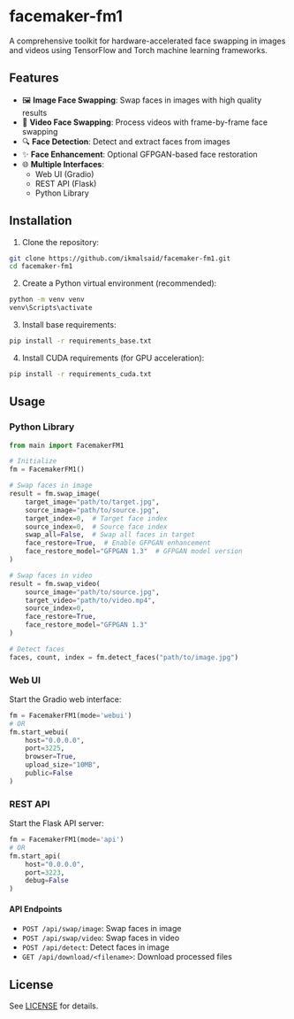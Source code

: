 # facemaker-fm1

A comprehensive toolkit for hardware-accelerated face swapping in images and videos using TensorFlow and Torch machine learning frameworks.

## Features

- 🖼️ **Image Face Swapping**: Swap faces in images with high quality results
- 🎥 **Video Face Swapping**: Process videos with frame-by-frame face swapping
- 🔍 **Face Detection**: Detect and extract faces from images
- ✨ **Face Enhancement**: Optional GFPGAN-based face restoration
- 🌐 **Multiple Interfaces**:
  - Web UI (Gradio)
  - REST API (Flask)
  - Python Library

## Installation

1. Clone the repository:
```bash
git clone https://github.com/ikmalsaid/facemaker-fm1.git
cd facemaker-fm1
```

2. Create a Python virtual environment (recommended):
```bash
python -m venv venv
venv\Scripts\activate
```

3. Install base requirements:
```bash
pip install -r requirements_base.txt
```

4. Install CUDA requirements (for GPU acceleration):
```bash
pip install -r requirements_cuda.txt
```

## Usage

### Python Library

```python
from main import FacemakerFM1

# Initialize
fm = FacemakerFM1()

# Swap faces in image
result = fm.swap_image(
    target_image="path/to/target.jpg",
    source_image="path/to/source.jpg",
    target_index=0,  # Target face index
    source_index=0,  # Source face index
    swap_all=False,  # Swap all faces in target
    face_restore=True,  # Enable GFPGAN enhancement
    face_restore_model="GFPGAN 1.3"  # GFPGAN model version
)

# Swap faces in video
result = fm.swap_video(
    source_image="path/to/source.jpg",
    target_video="path/to/video.mp4",
    source_index=0,
    face_restore=True,
    face_restore_model="GFPGAN 1.3"
)

# Detect faces
faces, count, index = fm.detect_faces("path/to/image.jpg")
```

### Web UI

Start the Gradio web interface:

```python
fm = FacemakerFM1(mode='webui')
# OR
fm.start_webui(
    host="0.0.0.0",
    port=3225,
    browser=True,
    upload_size="10MB",
    public=False
)
```

### REST API

Start the Flask API server:

```python
fm = FacemakerFM1(mode='api')
# OR
fm.start_api(
    host="0.0.0.0",
    port=3223,
    debug=False
)
```

#### API Endpoints

- `POST /api/swap/image`: Swap faces in image
- `POST /api/swap/video`: Swap faces in video
- `POST /api/detect`: Detect faces in image
- `GET /api/download/<filename>`: Download processed files

## License

See [LICENSE](LICENSE) for details.
